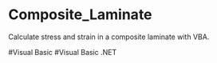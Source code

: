 # Composite_Laminate
Calculate stress and strain in a composite laminate with VBA.

#Visual Basic
#Visual Basic .NET 
